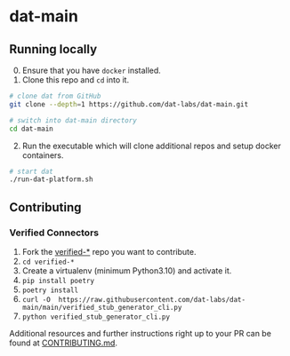 # dat-main

## Running locally
0. Ensure that you have `docker` installed.
1. Clone this repo and `cd` into it.
 ```bash
# clone dat from GitHub
git clone --depth=1 https://github.com/dat-labs/dat-main.git

# switch into dat-main directory
cd dat-main
```
2. Run the executable which will clone additional repos and setup docker containers.
```bash
# start dat
./run-dat-platform.sh
```

## Contributing
### Verified Connectors
1. Fork the [verified-*](https://github.com/dat-labs?q=verified-&type=all&language=&sort=) repo you want to contribute.
2. `cd verified-*`
3. Create a virtualenv (minimum Python3.10) and activate it.
4. `pip install poetry`
5. `poetry install`
6. `curl -O  https://raw.githubusercontent.com/dat-labs/dat-main/main/verified_stub_generator_cli.py`
7. `python verified_stub_generator_cli.py`

Additional resources and further instructions right up to your PR can be found at [CONTRIBUTING.md](https://github.com/path/to/CONTRIBUTING.md).